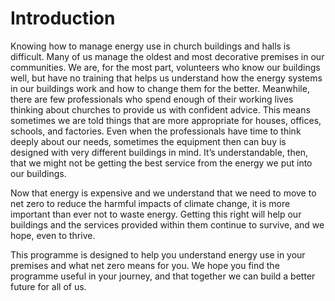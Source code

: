  # Introduction

Knowing how to manage energy use in church buildings and halls is difficult.  Many of us manage the oldest and most decorative premises in our communities.  We are, for the most part, volunteers who know our buildings well, but have no training that helps us understand how the energy systems in our buildings work and how to change them for the better.  Meanwhile, there are few professionals who spend enough of their working lives thinking about churches to provide us with confident advice.  This means sometimes we are told things that are more appropriate for houses, offices, schools, and factories.  Even when the professionals have time to think deeply about our needs, sometimes the equipment then can buy is designed with very different buildings in mind.  It’s understandable, then, that we might not be getting the best service from the energy we put into our buildings.  

Now that energy is expensive and we understand that we need to move to net zero to reduce the harmful impacts of climate change, it is more important than ever not to waste energy.  Getting this right will help our buildings and the services provided within them continue to survive, and we hope, even to thrive.  

This programme is designed to help you understand energy use in your premises and what net zero means for you.  We hope you find the programme useful in your journey, and that together we can build a better future for all of us. 


```{tableofcontents}
```
